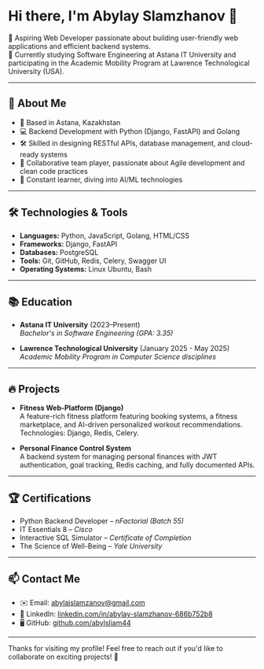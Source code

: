 # Hi there, I'm Abylay Slamzhanov 👋

🎯 Aspiring Web Developer passionate about building user-friendly web applications and efficient backend systems.  
🚀 Currently studying Software Engineering at Astana IT University and participating in the Academic Mobility Program at Lawrence Technological University (USA).

---

## 🌟 About Me

- 📍 Based in Astana, Kazakhstan
- 💻 Backend Development with Python (Django, FastAPI) and Golang
- 🛠️ Skilled in designing RESTful APIs, database management, and cloud-ready systems
- 🤝 Collaborative team player, passionate about Agile development and clean code practices
- 🧠 Constant learner, diving into AI/ML technologies

---

## 🛠️ Technologies & Tools

- **Languages:** Python, JavaScript, Golang, HTML/CSS
- **Frameworks:** Django, FastAPI
- **Databases:** PostgreSQL
- **Tools:** Git, GitHub, Redis, Celery, Swagger UI
- **Operating Systems:** Linux Ubuntu, Bash

---

## 📚 Education

- **Astana IT University** (2023–Present)  
  *Bachelor's in Software Engineering (GPA: 3.35)*

- **Lawrence Technological University** (January 2025 - May 2025)  
  *Academic Mobility Program in Computer Science disciplines*

---

## 🔥 Projects

- **Fitness Web-Platform (Django)**  
  A feature-rich fitness platform featuring booking systems, a fitness marketplace, and AI-driven personalized workout recommendations. Technologies: Django, Redis, Celery.

- **Personal Finance Control System**  
  A backend system for managing personal finances with JWT authentication, goal tracking, Redis caching, and fully documented APIs.

---

## 🏆 Certifications

- Python Backend Developer – *nFactorial (Batch 55)*
- IT Essentials 8 – *Cisco*
- Interactive SQL Simulator – *Certificate of Completion*
- The Science of Well-Being – *Yale University*

---

## 📫 Contact Me

- ✉️ Email: [abylajslamzanov@gmail.com](mailto:abylajslamzanov@gmail.com)
- 🔗 LinkedIn: [linkedin.com/in/abylay-slamzhanov-686b752b8](https://linkedin.com/in/abylay-slamzhanov-686b752b8)
- 🖥️ GitHub: [github.com/abylsliam44](https://github.com/abylsliam44)

---

Thanks for visiting my profile! Feel free to reach out if you'd like to collaborate on exciting projects! 🚀
